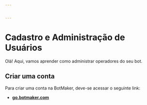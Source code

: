 ```yaml
---


---
```


<h1 id="cadastro-e-administração-de-usuários">Cadastro e Administração de Usuários</h1>
<p>Olá! Aqui, vamos aprender como administrar operadores do seu bot.</p>
<h2 id="criar-uma-conta">Criar uma conta</h2>
<p>Para criar uma conta na BotMaker, deve-se acessar o seguinte link:</p>
<ul>
<li><a href="go.botmaker.com"><strong>go.botmaker.com</strong></a></li>
</ul>

